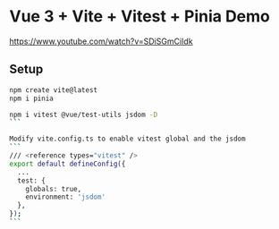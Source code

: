 # Vue 3 + Vite + Vitest + Pinia Demo

https://www.youtube.com/watch?v=SDiSGmCiIdk


## Setup
````sh
npm create vite@latest
npm i pinia

npm i vitest @vue/test-utils jsdom -D
```

Modify vite.config.ts to enable vitest global and the jsdom 
```
/// <reference types="vitest" />
export default defineConfig({
  ...
  test: {
    globals: true,
    environment: 'jsdom'
  },
});
```